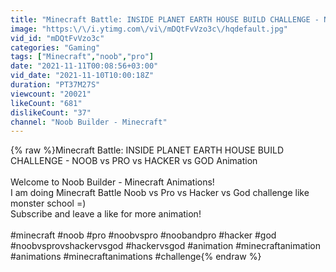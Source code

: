 ```yaml
---
title: "Minecraft Battle: INSIDE PLANET EARTH HOUSE BUILD CHALLENGE - NOOB vs PRO vs HACKER vs GOD Animation"
image: "https:\/\/i.ytimg.com\/vi\/mDQtFvVzo3c\/hqdefault.jpg"
vid_id: "mDQtFvVzo3c"
categories: "Gaming"
tags: ["Minecraft","noob","pro"]
date: "2021-11-11T00:08:56+03:00"
vid_date: "2021-11-10T10:00:18Z"
duration: "PT37M27S"
viewcount: "20021"
likeCount: "681"
dislikeCount: "37"
channel: "Noob Builder - Minecraft"
---
```

{% raw %}Minecraft Battle: INSIDE PLANET EARTH HOUSE BUILD CHALLENGE - NOOB vs PRO vs HACKER vs GOD Animation<br /><br />Welcome to Noob Builder - Minecraft Animations!<br />I am doing Minecraft Battle Noob vs Pro vs Hacker vs God challenge like monster school =)<br />Subscribe and leave a like for more animation! <br /><br />#minecraft #noob #pro #noobvspro #noobandpro #hacker #god #noobvsprovshackervsgod #hackervsgod #animation #minecraftanimation #animations #minecraftanimations #challenge{% endraw %}

